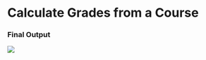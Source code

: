 <h1>Calculate Grades from a Course</h1>



<h3>Final Output</h3>

<img src="https://suelenduarte.github.io/CalculateGradesCourse/images/java-course.png"> 
